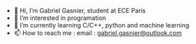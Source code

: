 - 👋 Hi, I’m Gabriel Gasnier, student at ECE Paris
- 👀 I’m interested in programation
- 🌱 I’m currently learning C/C++, python and machine learning
- 📫 How to reach me : email : gabriel.gasnier@outlook.com

<!---
GasnierGabriel/GasnierGabriel is a ✨ special ✨ repository because its `README.md` (this file) appears on your GitHub profile.
You can click the Preview link to take a look at your changes.
--->
